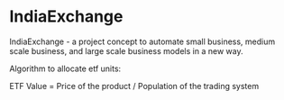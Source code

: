 # IndiaExchange
IndiaExchange - a project concept to automate small business, medium scale business, and large scale business models in a new way.

Algorithm to allocate etf units: 

ETF Value = Price of the product / Population of the trading system


